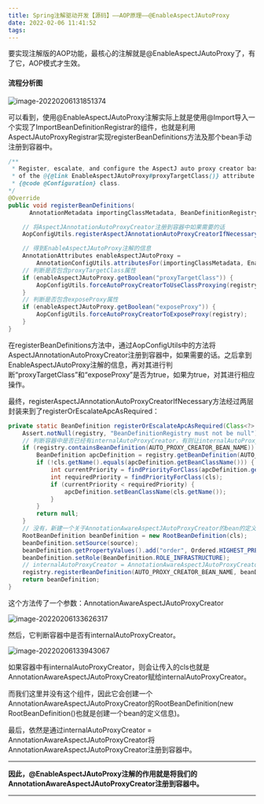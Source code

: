 ```yaml
---
title: Spring注解驱动开发【源码】——AOP原理——@EnableAspectJAutoProxy
date: 2022-02-06 11:41:52
tags:
---
```


> 

要实现注解版的AOP功能，最核心的注解就是@EnableAspectJAutoProxy了，有了它，AOP模式才生效。

#### 流程分析图

![image-20220206131851374](https://gitee.com/pengzong888/imageSource/raw/master/img/2022/2/image-20220206131851374.png)

可以看到，使用@EnableAspectJAutoProxy注解实际上就是使用@Import导入一个实现了ImportBeanDefinitionRegistrar的组件，也就是利用AspectJAutoProxyRegistrar实现registerBeanDefinitions方法及那个bean手动注册到容器中。

```java
/**
 * Register, escalate, and configure the AspectJ auto proxy creator based on the value
 * of the @{@link EnableAspectJAutoProxy#proxyTargetClass()} attribute on the importing
 * {@code @Configuration} class.
*/
@Override
public void registerBeanDefinitions(
      AnnotationMetadata importingClassMetadata, BeanDefinitionRegistry registry) {

    // 将AspectJAnnotationAutoProxyCreator注册到容器中如果需要的话
    AopConfigUtils.registerAspectJAnnotationAutoProxyCreatorIfNecessary(registry);

    // 得到EnableAspectJAutoProxy注解的信息
    AnnotationAttributes enableAspectJAutoProxy =
        AnnotationConfigUtils.attributesFor(importingClassMetadata, EnableAspectJAutoProxy.class);
    // 判断是否包含proxyTargetClass属性
    if (enableAspectJAutoProxy.getBoolean("proxyTargetClass")) {
        AopConfigUtils.forceAutoProxyCreatorToUseClassProxying(registry);
    }
    // 判断是否包含exposeProxy属性
    if (enableAspectJAutoProxy.getBoolean("exposeProxy")) {
        AopConfigUtils.forceAutoProxyCreatorToExposeProxy(registry);
    }
}
```

在registerBeanDefinitions方法中，通过AopConfigUtils中的方法将AspectJAnnotationAutoProxyCreator注册到容器中，如果需要的话。之后拿到EnableAspectJAutoProxy注解的信息，再对其进行判断“proxyTargetClass”和“exposeProxy”是否为true，如果为true，对其进行相应操作。

最终，registerAspectJAnnotationAutoProxyCreatorIfNecessary方法经过两层封装来到了registerOrEscalateApcAsRequired：

```java
private static BeanDefinition registerOrEscalateApcAsRequired(Class<?> cls, BeanDefinitionRegistry registry, Object source) {
    Assert.notNull(registry, "BeanDefinitionRegistry must not be null");
    // 判断容器中是否已经有internalAutoProxyCreator，有则让internalAutoProxyCreator = AnnotationAwareAspectJAutoProxyCreator将AnnotationAwareAspectJAutoProxyCreator注册到容器中去
    if (registry.containsBeanDefinition(AUTO_PROXY_CREATOR_BEAN_NAME)) {
        BeanDefinition apcDefinition = registry.getBeanDefinition(AUTO_PROXY_CREATOR_BEAN_NAME);
        if (!cls.getName().equals(apcDefinition.getBeanClassName())) {
            int currentPriority = findPriorityForClass(apcDefinition.getBeanClassName());
            int requiredPriority = findPriorityForClass(cls);
            if (currentPriority < requiredPriority) {
                apcDefinition.setBeanClassName(cls.getName());
            }
        }
        return null;
    }
    // 没有，新建一个关于AnnotationAwareAspectJAutoProxyCreator的bean的定义信息
    RootBeanDefinition beanDefinition = new RootBeanDefinition(cls);
    beanDefinition.setSource(source);
    beanDefinition.getPropertyValues().add("order", Ordered.HIGHEST_PRECEDENCE);
    beanDefinition.setRole(BeanDefinition.ROLE_INFRASTRUCTURE);
    // internalAutoProxyCreator = AnnotationAwareAspectJAutoProxyCreator注册到容器中
    registry.registerBeanDefinition(AUTO_PROXY_CREATOR_BEAN_NAME, beanDefinition);
    return beanDefinition;
}
```

这个方法传了一个参数：AnnotationAwareAspectJAutoProxyCreator

![image-20220206133626317](https://gitee.com/pengzong888/imageSource/raw/master/img/2022/2/image-20220206133626317.png)

然后，它判断容器中是否有internalAutoProxyCreator。

![image-20220206133943067](https://gitee.com/pengzong888/imageSource/raw/master/img/2022/2/image-20220206133943067.png)

如果容器中有internalAutoProxyCreator，则会让传入的cls也就是AnnotationAwareAspectJAutoProxyCreator赋给internalAutoProxyCreator。

而我们这里并没有这个组件，因此它会创建一个AnnotationAwareAspectJAutoProxyCreator的RootBeanDefinition(new RootBeanDefinition()也就是创建一个bean的定义信息)。

最后，依然是通过internalAutoProxyCreator = AnnotationAwareAspectJAutoProxyCreator将AnnotationAwareAspectJAutoProxyCreator注册到容器中。

---

**因此，@EnableAspectJAutoProxy注解的作用就是将我们的AnnotationAwareAspectJAutoProxyCreator注册到容器中。**

---

> 
